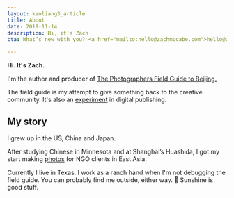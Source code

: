 ```yaml
---
layout: kaoliang3_article
title: About
date: 2019-11-14
description: Hi, it's Zach
cta: What’s new with you? <a href="mailto:hello@zachmccabe.com">hello@zachmccabe.com</a>

---
```



**Hi. It's Zach.**

I'm the author and producer of [The Photographers Field Guide to Beijing.
](https://www.zachmccabe.com/beijing.html)

The field guide is my attempt to give something back to the creative community. It's also an [experiment](https://www.zachmccabe.com/bullshit.html) in digital publishing.




## My story

I grew up in the US, China and Japan. 

After studying Chinese in Minnesota and at Shanghai’s Huashida, I got my start making [photos](https://www.zachmccabe.com/postcard.html) for NGO clients in East Asia.

Currently I live in Texas. I work as a ranch hand when I'm not debugging the field guide. You can probably find me outside, either way. 🍃 Sunshine is good stuff.
